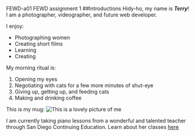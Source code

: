 FEWD-a01
FEWD assignment 1
##Introductions
Hidy-ho, my name is __*Terry*__! I am a photographer, videographer, and future web developer.

I enjoy:
* Photographing women
* Creating short films
* Learning
* Creating

My morning ritual is:
1. Opening my eyes
2. Negotiating with cats for a few more minutes of shut-eye
3. Giving up, getting up, and feeding cats
4. Making and drinking coffee

This is my mug:
![This is a lovely picture of me](http://testingfx.com/images/fewdTerry.jpg)

I am currently taking piano lessons from a wonderful and talented teacher through San Diego Continuing Education. Learn about her classes [here](http://helenaweipiano.org)

